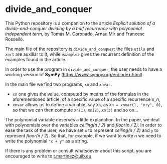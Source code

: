 # divide_and_conquer

This Python repository is a companion to the article *Explicit solution of a divide-and-conquer dividing by a half recurrence with polynomial independent term*, by Tomás M. Coronado, Arnau Mir and Francesc Rosselló.

The main file of the repository is `divide_and_conquer`; the files `utils` and `xnrt` are auxiliar to it, while `examples` gives the recurrent definition of the examples found in the article.

In order to use the program in `divide_and_conquer`, the user needs to have a working version of **SymPy** (https://www.sympy.org/en/index.html). 

In the main file we find two programs, `xn` and `xnvar`:
* `xn` one gives the value, computed by means of the formulas in the aforementioned article, of a specific value of a specific recurrence *x_n*,
* `xnvar` allows us to define a variable, say `Xn`, as `Xn = xnvar(1, "x+y", 0)`, so that we can then compute `Xn(1)`, `Xn(2)`, `Xn(3)` and so on...

The polynomial variable deserves a little explanation. In the paper, we deal with polynomials over the variables *ceiling(n / 2)* and *floor(n / 2)*. In order to ease the task of the user, we have set `x` to represent *ceiling(n / 2)* and `y` to represent *floor(n / 2)*. So that, for example, if we want to write *n* we need to write the polynomial `"x + y"` as a string.

If there is any problem or consult whatsoever about this script, you are encouraged to write to t.martinez@uib.eu
